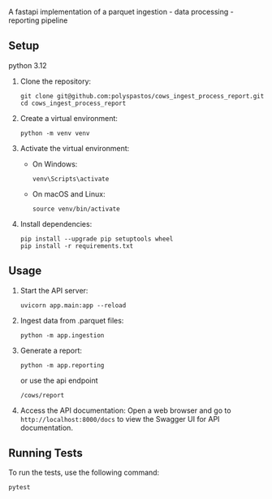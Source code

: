 A fastapi implementation of a parquet ingestion - data processing - reporting pipeline

## Setup

python 3.12

1. Clone the repository:
   ```
   git clone git@github.com:polyspastos/cows_ingest_process_report.git
   cd cows_ingest_process_report
   ```

2. Create a virtual environment:
   ```
   python -m venv venv
   ```

3. Activate the virtual environment:
   - On Windows:
     ```
     venv\Scripts\activate
     ```
   - On macOS and Linux:
     ```
     source venv/bin/activate
     ```

4. Install dependencies:
   ```
   pip install --upgrade pip setuptools wheel
   pip install -r requirements.txt
   ```

## Usage

1. Start the API server:
   ```
   uvicorn app.main:app --reload
   ```

2. Ingest data from .parquet files:
   ```
   python -m app.ingestion
   ```

3. Generate a report:
   ```
   python -m app.reporting
   ```

   or use the api endpoint
   ```
   /cows/report
   ```

4. Access the API documentation:
   Open a web browser and go to `http://localhost:8000/docs` to view the Swagger UI for API documentation.

## Running Tests

To run the tests, use the following command:

```
pytest
```
